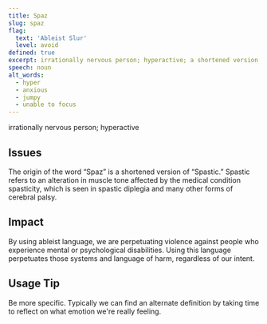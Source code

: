 ```yaml
---
title: Spaz
slug: spaz
flag:
  text: 'Ableist Slur'
  level: avoid
defined: true
excerpt: irrationally nervous person; hyperactive; a shortened version of "spastic", an alteration in muscle tone affected by the medical condition spasticity, which is seen in spastic diplegia and many other forms of cerebral palsy.
speech: noun
alt_words:
  - hyper
  - anxious
  - jumpy
  - unable to focus
---
```


irrationally nervous person; hyperactive

## Issues

The origin of the word “Spaz” is a shortened version of “Spastic.” Spastic refers to an alteration in muscle tone affected by the medical condition spasticity, which is seen in spastic diplegia and many other forms of cerebral palsy.

## Impact

By using ableist language, we are perpetuating violence against people who experience mental or psychological disabilities. Using this language perpetuates those systems and language of harm, regardless of our intent.

## Usage Tip

Be more specific. Typically we can find an alternate definition by taking time to reflect on what emotion we're really feeling.
